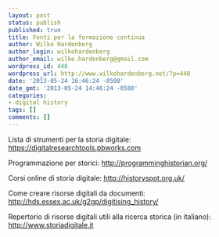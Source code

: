 ```yaml
---
layout: post
status: publish
published: true
title: Fonti per la formazione continua
author: Wilko Hardenberg
author_login: wilkohardenberg
author_email: wilko.hardenberg@gmail.com
wordpress_id: 448
wordpress_url: http://www.wilkohardenberg.net/?p=448
date: '2013-05-24 16:46:24 -0500'
date_gmt: '2013-05-24 14:46:24 -0500'
categories:
- digital history
tags: []
comments: []
---
```

<p>Lista di strumenti per la storia digitale: <a href="https://digitalresearchtools.pbworks.com " target="_blank">https://digitalresearchtools.pbworks.com </a></p>
<p>Programmazione per storici: <a href="http://programminghistorian.org/" target="_blank">http://programminghistorian.org/</a></p>
<p>Corsi online di storia digitale: <a href="http://historyspot.org.uk/" target="_blank">http://historyspot.org.uk/</a></p>
<p>Come creare risorse digitali da documenti:<a href=" http://hds.essex.ac.uk/g2gp/digitising_history/" target="_blank"> http://hds.essex.ac.uk/g2gp/digitising_history/</a></p>
<p>Repertorio di risorse digitali utili alla ricerca storica (in italiano): <a href="http://www.storiadigitale.it" target="_blank">http://www.storiadigitale.it</a></p>
